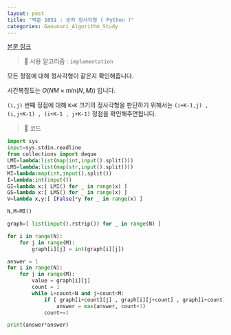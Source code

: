 ```yaml
---
layout: post
title: "백준 1051 : 숫자 정사각형 ( Python )"
categories: Gaounuri_Algorithm_Study
---
```


[본문 링크](https://www.acmicpc.net/problem/1051)

> 📌 사용 알고리즘 : `implementation`

모든 정점에 대해 정사각형이 같은지 확인해줍니다.

시간복잡도는 $O(NM×min(N,M))$ 입니다.

`(i,j)` 번째 정점에 대해 `K×K` 크기의 정사각형을 판단하기 위해서는
`(i+K-1,j) , (i,j+K-1) , (i+K-1 , j+K-1)` 정점을 확인해주면됩니다.

> 📌 코드

```python
import sys
input=sys.stdin.readline
from collections import deque
LMI=lambda:list(map(int,input().split()))
LMS=lambda:list(map(str,input().split()))
MI=lambda:map(int,input().split())
I=lambda:int(input())
GI=lambda x:[ LMI() for _ in range(x) ]
GS=lambda x:[ LMS() for _ in range(x) ]
V=lambda x,y:[ [False]*y for _ in range(x) ]

N,M=MI()

graph=[ list(input().rstrip()) for _ in range(N) ]

for i in range(N):
    for j in range(M):
        graph[i][j] = int(graph[i][j])

answer = 1
for i in range(N):
    for j in range(M):
        value = graph[i][j]
        count = 1
        while i+count<N and j+count<M:
            if [ graph[i+count][j] , graph[i][j+count] , graph[i+count][j+count] ] == [value,value,value]:
                answer = max(answer, count+1)
            count+=1

print(answer*answer)
```
